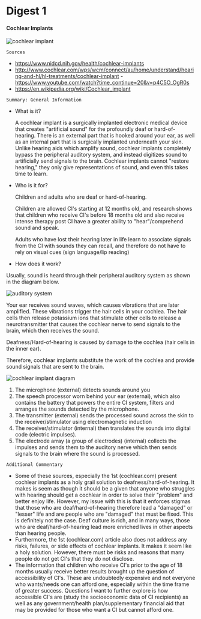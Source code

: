 # Digest 1 #
#### Cochlear Implants ####

![cochlear implant](https://wexnermedical.osu.edu/-/media/images/wexnermedical/global/modules/global/flipflop/patient-care/healthcare-services/ears-nose-throat/cochlearimplantff.jpg?la=en&hash=D060C736EFD3A5F65880D0C72E64BD545B0DBC7A)

```
Sources
```
- https://www.nidcd.nih.gov/health/cochlear-implants
- http://www.cochlear.com/wps/wcm/connect/au/home/understand/hearing-and-hl/hl-treatments/cochlear-implant
-https://www.youtube.com/watch?time_continue=20&v=p4C5O_OgR0s
- https://en.wikipedia.org/wiki/Cochlear_implant

```
Summary: General Information
```
- What is it?

  A cochlear implant is a surgically implanted electronic medical device that creates "artificial sound" for the profoundly deaf or hard-of-hearing. There is an external part that is hooked around your ear, as well as an internal part that is surgically implanted underneath your skin. Unlike hearing aids which amplify sound, cochlear implants completely bypass the peripheral auditory system, and instead digitizes sound to artificially send signals to the brain. Cochlear implants cannot "restore hearing," they only give representations of sound, and even this takes time to learn.

- Who is it for?

  Children and adults who are deaf or hard-of-hearing.

  Children are allowed CI's starting at 12 months old, and research shows that children who receive CI's before 18 months old and also receive intense therapy post CI have a greater ability to "hear"/comprehend sound and speak.

  Adults who have lost their hearing later in life learn to associate signals from the CI with sounds they can recall, and therefore do not have to rely on visual cues (sign language/lip reading)

- How does it work?

Usually, sound is heard through their peripheral auditory system as shown in the diagram below.

![auditory system](http://www.drgeorgehearingaids.com/sites/default/files/howwehear.gif)

Your ear receives sound waves, which causes vibrations that are later amplified. These vibrations trigger the hair cells in your cochlea. The hair cells then release potassium ions that stimulate other cells to release a neurotransmitter that causes the cochlear nerve to send signals to the brain, which then receives the sound.


Deafness/Hard-of-hearing is caused by damage to the cochlea (hair cells in the inner ear).

Therefore, cochlear implants substitute the work of the cochlea and provide sound signals that are sent to the brain.

![cochlear implant diagram](https://www.nidcd.nih.gov/sites/default/files/Documents/health/hearing/images/cochlear-implant-web-pic.jpg)

1. The microphone (external) detects sounds around you
2. The speech processor worn behind your ear (external), which also contains the battery that powers the entire CI system, filters and arranges the sounds detected by the microphone.
3. The transmitter (external) sends the processed sound across the skin to the receiver/stimulator using electromagnetic induction
4. The receiver/stimulator (internal) then translates the sounds into digital code (electric impulses).
5. The electrode array (a group of electrodes) (internal) collects the impulses and sends them to the auditory nerve which then sends signals to the brain where the sound is processed.  


```
Additional Commentary
```
- Some of these sources, especially the 1st (cochlear.com) present cochlear implants as a holy grail solution to deafness/hard-of-hearing. It makes is seem as though it should be a given that anyone who struggles with hearing should get a cochlear in order to solve their "problem" and better enjoy life. However, my issue with this is that it enforces stigmas that those who are deaf/hard-of-hearing therefore lead a "damaged" or "lesser" life and are people who are "damaged" that must be fixed. This is definitely not the case. Deaf culture is rich, and in many ways, those who are deaf/hard-of-hearing lead more enriched lives in other aspects than hearing people.
- Furthermore, the 1st (cochlear.com) article also does not address any risks, failures, or side effects of cochlear implants. It makes it seem like a holy solution. However, there must be risks and reasons that many people do not get CI's that they do not disclose.
- The information that children who receive CI's prior to the age of 18 months usually receive better results brought up the question of accessibility of CI's. These are undoubtedly expensive and not everyone who wants/needs one can afford one, especially within the time frame of greater success. Questions I want to further explore is how accessible CI's are (study the socioeconomic data of CI recipients) as well as any government/health plan/supplementary financial aid that may be provided for those who want a CI but cannot afford one. 
